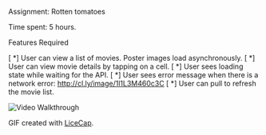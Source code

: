   

Assignment: Rotten tomatoes

Time spent: 5 hours.

Features
Required

[ *] User can view a list of movies. Poster images load asynchronously.
[ *] User can view movie details by tapping on a cell.
[ *] User sees loading state while waiting for the API.
[ *] User sees error message when there is a network error: http://cl.ly/image/1l1L3M460c3C
[ *] User can pull to refresh the movie list.


![Video Walkthrough](rottenTomatoes.gif)

GIF created with [LiceCap](http://www.cockos.com/licecap/).


